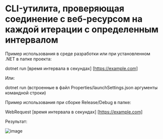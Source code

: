 # CLI-утилита, проверяющая соединение с веб-ресурсом на каждой итерации с определенным интервалом

Пример использования в среде разработки или при установленном .NET в папке проекта:

dotnet run [время интервала в секундах] [https://example.com]

Или:

dotnet run (встроенные в файл Properties/launchSettings.json аргументы командной строки)

Пример использования при сборке Release/Debug в папке:

WebRequest [время интервала в секундах] [https://example.com]

Результат:

![image](https://user-images.githubusercontent.com/67320747/170112507-34d77426-638e-4075-ad4f-b4ec34447f8c.png)
